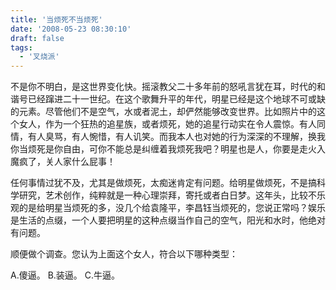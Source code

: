 ```yaml
---
title: '当烦死不当烦死'
date: '2008-05-23 08:30:10'
draft: false
tags:
  - '叉烧派'
---
```


不是你不明白，是这世界变化快。摇滚教父二十多年前的怒吼言犹在耳，时代的和谐号已经蹿进二十一世纪。在这个歌舞升平的年代，明星已经是这个地球不可或缺的元素。尽管他们不是空气，水或者泥土，却俨然能够改变世界。比如照片中的这个女人，作为一个狂热的追星族，或者烦死，她的追星行动实在令人震惊。有人同情，有人臭骂，有人惋惜，有人讥笑。而我本人也对她的行为深深的不理解，换我你当烦死是你自由，可你不能总是纠缠着我烦死我吧？明星也是人，你要是走火入魔疯了，关人家什么屁事！

任何事情过犹不及，尤其是做烦死，太痴迷肯定有问题。给明星做烦死，不是搞科学研究，艺术创作，纯粹就是一种心理崇拜，寄托或者白日梦。这年头，比较不乐观的是给明星当烦死的多，没几个给袁隆平，李昌钰当烦死的，您说正常吗？娱乐是生活的点缀，一个人要把明星的这种点缀当作自己的空气，阳光和水时，他绝对有问题。

顺便做个调查。您认为上面这个女人，符合以下哪种类型：

A.傻逼。 B.装逼。 C.牛逼。

